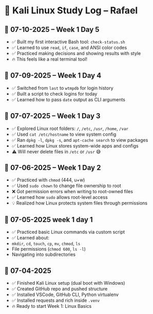 # 🧠 Kali Linux Study Log – Rafael

## 📅 07-10-2025 – Week 1 Day 5

- ✅ Built my first interactive Bash tool: `check-status.sh`
- ✅ Learned to use `read`, `if`, `case`, and ANSI color codes
- ✅ Practiced making decisions and showing results with style
- 🔥 This feels like a real terminal tool!


## 📅 07-09-2025 – Week 1 Day 4

- ✅ Switched from `last` to `wtmpdb` for login history
- ✅ Built a script to check logins for today
- ✅ Learned how to pass `date` output as CLI arguments


## 📅 07-07-2025 – Week 1 Day 3

- ✅ Explored Linux root folders: `/`, `/etc`, `/usr`, `/home`, `/var`
- ✅ Used `cat /etc/hostname` to view system config
- ✅ Ran `dpkg -l`, `dpkg -s`, and `apt-cache search` to view packages
- ✅ Learned how Linux stores system-wide apps and configs
- ⚠️ Will never delete files in `/etc` or `/usr` 😅


## 📅 07-06-2025 – Week 1 Day 2

- ✅ Practiced with `chmod` (444, u+w)
- ✅ Used `sudo chown` to change file ownership to root
- ❌ Got permission errors when writing to root-owned files
- ✅ Learned how `sudo` allows root-level access
- 💡 Realized how Linux protects system files through permissions


## 📅 07-05-2025 week 1 day 1

- ✅ Practiced basic Linux commands via custom script  
- ✅ Learned about:
- `mkdir`, `cd`, `touch`, `cp`, `mv`, `chmod`, `ls`
- File permissions (`chmod 600`, `ls -l`)
- Navigating into subdirectories


## 📅 07-04-2025

- ✅ Finished Kali Linux setup (dual boot with Windows)
- ✅ Created GitHub repo and pushed structure
- ✅ Installed VSCode, GitHub CLI, Python virtualenv
- ✅ Installed requests and rich inside `.venv`
- 🔥 Ready to start Week 1: Linux Basics

